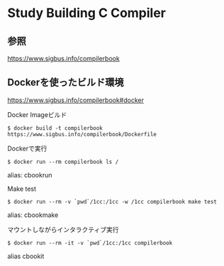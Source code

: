 # Study Building C Compiler

## 参照
https://www.sigbus.info/compilerbook

## Dockerを使ったビルド環境

https://www.sigbus.info/compilerbook#docker

Docker Imageビルド

```
$ docker build -t compilerbook https://www.sigbus.info/compilerbook/Dockerfile
```

Dockerで実行

```
$ docker run --rm compilerbook ls /
```

alias: cbookrun

Make test

```
$ docker run --rm -v `pwd`/1cc:/1cc -w /1cc compilerbook make test
```
alias: cbookmake

マウントしながらインタラクティブ実行

```
$ docker run --rm -it -v `pwd`/1cc:/1cc compilerbook
```

alias cbookit



